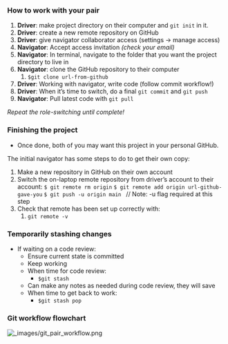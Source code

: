 ### How to work with your pair
1.  **Driver**: make project directory on their computer and `git init` in it.
2.  **Driver**: create a new remote repository on GitHub
3.  **Driver**: give navigator collaborator access (settings → manage access)
4.  **Navigator**: Accept access invitation _(check your email)_
5. **Navigator**: In terminal, navigate to the folder that you want the project directory to live in
6. **Navigator**: clone the GitHub repository to their computer
	1. `$git clone url-from-github`
7.  **Driver**: Working with navigator, write code (follow commit workflow!)
8.  **Driver**: When it’s time to switch, do a final `git commit` and `git push`
9.  **Navigator**: Pull latest code with `git pull`
   
_Repeat the role-switching until complete!_

### Finishing the project
- Once done, both of you may want this project in your personal GitHub.

The initial navigator has some steps to do to get their own copy:
1.  Make a new repository in GitHub on their own account
2.  Switch the on-laptop remote repository from driver’s account to their account:
    `$ git remote rm origin`
    `$ git remote add origin url-github-gave-you`
    `$ git push -u origin main `      // Note: -u flag required at this step
3. Check that remote has been set up correctly with:
	1. `git remote -v`

### Temporarily stashing changes
- If waiting on a code review:
	- Ensure current state is committed
	- Keep working
	- When time for code review:
		- `$git stash`
	- Can make any notes as needed during code review, they will save
	- When time to get back to work:
		- `$git stash pop`

### Git workflow flowchart

![_images/git_pair_workflow.png](https://rithm-students-assets.s3.amazonaws.com/r30/lectures/git-intro/handout/_images/git_pair_workflow.png)
